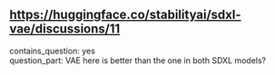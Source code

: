 ## https://huggingface.co/stabilityai/sdxl-vae/discussions/11

contains_question: yes  
question_part: VAE here is better than the one in both SDXL models?
